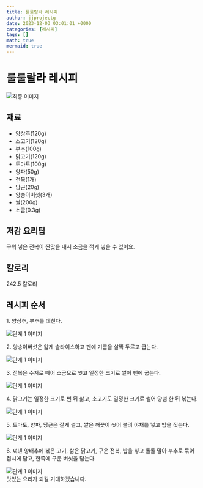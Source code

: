 ```yaml
---
title: 룰룰랄라 레시피
author: jjprojectg
date: 2023-12-03 03:01:01 +0000
categories: [레시피]
tags: []
math: true
mermaid: true
---
```

<meta name="og:type" content="website"/>
<meta charset="UTF-8"/>
<div class="header">
  <h1>룰룰랄라 레시피</h1>
</div>

<div class="container my-4">
  <div class="row">
    <div class="col-12 col-md-6">
      <div class="recipe-image">
        <img src="http://www.foodsafetykorea.go.kr/uploadimg/cook/10_00559_2.png" class="step-image" alt="최종 이미지"/>
      </div>
    </div>
    <div class="col-12 col-md-6">
      <div class="ingredients">
        <h2>재료</h2>
        <ul class="card">
          <li> 양상추(120g) </li>
          <li>  소고기(120g) </li>
          <li>  부추(100g) </li>
          <li>  닭고기(120g) </li>
          <li> 토마토(100g) </li>
          <li>  양파(50g) </li>
          <li>  전복(1개) </li>
          <li>  당근(20g) </li>
          <li> 양송이버섯(3개) </li>
          <li>  쌀(200g) </li>
          <li>  소금(0.3g) </li>
</ul>
      </div>
    </div>
    <div class="col-12 col-md-6">
      <div class="ingredients">
        <h2>저감 요리팁</h2>
        <div class="card"> 
          <p>
            구워 넣은 전복이 짠맛을 내서 소금을 적게 넣을 수 있어요.
          </p>
        </div>
      </div>
      <div class="ingredients">
        <h2>칼로리</h2>
        <div class="card"> 
          <p>
            242.5 칼로리
          </p>
        </div>
      </div>
    </div>
  </div>

  <h2 class="my-4">레시피 순서</h2>
  <div class="card recipe-card">
    <div class="card-body recipe-step">
      <p class="card-text step-description">1. 양상추, 부추를 데친다.</p>
      <img src="http://www.foodsafetykorea.go.kr/uploadimg/cook/20_00559_1.png" alt="단계 1 이미지" class="step-image"/>
    </div>
  </div>
  <div class="card recipe-card">
    <div class="card-body recipe-step">
      <p class="card-text step-description">2. 양송이버섯은 얇게 슬라이스하고 팬에
기름을 살짝 두르고 굽는다.</p>
      <img src="http://www.foodsafetykorea.go.kr/uploadimg/cook/20_00559_2.png" alt="단계 1 이미지" class="step-image"/>
    </div>
  </div>
  <div class="card recipe-card">
    <div class="card-body recipe-step">
      <p class="card-text step-description">3. 전복은 수저로 떼어 소금으로 씻고
일정한 크기로 썰어 팬에 굽는다.</p>
      <img src="http://www.foodsafetykorea.go.kr/uploadimg/cook/20_00559_3.png" alt="단계 1 이미지" class="step-image"/>
    </div>
  </div>
  <div class="card recipe-card">
    <div class="card-body recipe-step">
      <p class="card-text step-description">4. 닭고기는 일정한 크기로 썬 뒤 삶고,
소고기도 일정한 크기로 썰어 양념 한
뒤 볶는다.</p>
      <img src="http://www.foodsafetykorea.go.kr/uploadimg/cook/20_00559_4.png" alt="단계 1 이미지" class="step-image"/>
    </div>
  </div>
  <div class="card recipe-card">
    <div class="card-body recipe-step">
      <p class="card-text step-description">5. 토마토, 양파, 당근은 잘게 썰고, 쌀은
깨끗이 씻어 불려 야채를 넣고 밥을
짓는다.</p>
      <img src="http://www.foodsafetykorea.go.kr/uploadimg/cook/20_00559_5.png" alt="단계 1 이미지" class="step-image"/>
    </div>
  </div>
  <div class="card recipe-card">
    <div class="card-body recipe-step">
      <p class="card-text step-description">6. 쪄낸 양배추에 볶은 고기, 삶은 닭고기,
구운 전복, 밥을 넣고 돌돌 말아 부추로
묶어 접시에 담고, 한쪽에 구운 버섯을
담는다.</p>
      <img src="http://www.foodsafetykorea.go.kr/uploadimg/cook/20_00559_6.png" alt="단계 1 이미지" class="step-image"/>
    </div>
  </div>

</div>
맛있는 요리가 되길 기대하겠습니다.
